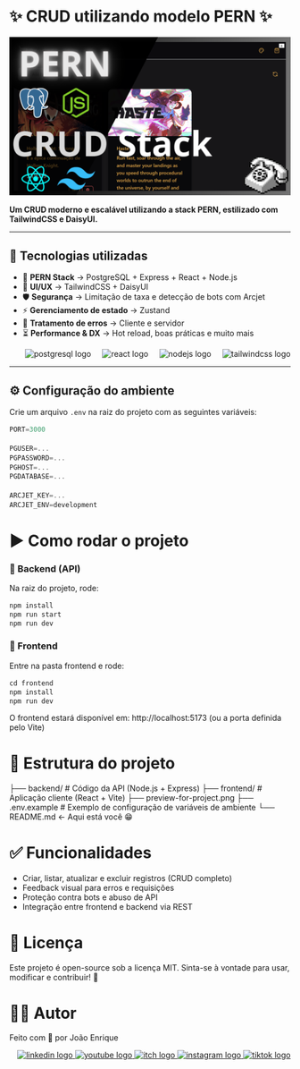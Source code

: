 <h1 align="left">✨ CRUD utilizando modelo PERN ✨</h1>

![Demo App](preview-for-project.png)

<p align="left">
  <b>Um CRUD moderno e escalável utilizando a stack PERN, estilizado com TailwindCSS e DaisyUI.</b>
</p>

---

## 🚀 Tecnologias utilizadas

- 🌟 **PERN Stack** → PostgreSQL + Express + React + Node.js  
- 🎨 **UI/UX** → TailwindCSS + DaisyUI  
- 🛡 **Segurança** → Limitação de taxa e detecção de bots com Arcjet  
- ⚡ **Gerenciamento de estado** → Zustand  
- 🐞 **Tratamento de erros** → Cliente e servidor  
- ⏳ **Performance & DX** → Hot reload, boas práticas e muito mais  

<div align="right">
  <img src="https://cdn.jsdelivr.net/gh/devicons/devicon/icons/postgresql/postgresql-original.svg" height="40" alt="postgresql logo"  />
  <img width="12" />
  <img src="https://cdn.jsdelivr.net/gh/devicons/devicon/icons/react/react-original.svg" height="40" alt="react logo"  />
  <img width="12" />
  <img src="https://cdn.jsdelivr.net/gh/devicons/devicon/icons/nodejs/nodejs-original.svg" height="40" alt="nodejs logo"  />
  <img width="12" />
  <img src="https://cdn.simpleicons.org/tailwindcss/06B6D4" height="40" alt="tailwindcss logo"  />
</div>


---

## ⚙️ Configuração do ambiente

Crie um arquivo `.env` na raiz do projeto com as seguintes variáveis:

```js
PORT=3000

PGUSER=...
PGPASSWORD=...
PGHOST=...
PGDATABASE=...

ARCJET_KEY=...
ARCJET_ENV=development
```

# ▶️ Como rodar o projeto
### 🔹 Backend (API)

Na raiz do projeto, rode:

```shell
npm install
npm run start
npm run dev
```

### 🔹 Frontend

Entre na pasta frontend e rode:

```shell
cd frontend
npm install
npm run dev
```

O frontend estará disponível em: http://localhost:5173 (ou a porta definida pelo Vite)

# 📂 Estrutura do projeto
├── backend/          # Código da API (Node.js + Express)
├── frontend/         # Aplicação cliente (React + Vite)
├── preview-for-project.png
├── .env.example      # Exemplo de configuração de variáveis de ambiente
└── README.md         <- Aqui está você 😁

# ✅ Funcionalidades
- Criar, listar, atualizar e excluir registros (CRUD completo)
- Feedback visual para erros e requisições
- Proteção contra bots e abuso de API
- Integração entre frontend e backend via REST

# 📜 Licença
Este projeto é open-source sob a licença MIT.
Sinta-se à vontade para usar, modificar e contribuir! 🚀

# 🐱‍💻 Autor
Feito com 💙 por João Enrique
<div align="right">
  <a href="https://www.linkedin.com/in/joao-enrique-dev/" target="_blank">
    <img src="https://img.shields.io/badge/LinkedIn-0077B5?style=for-the-badge&logo=linkedin&logoColor=white" alt="linkedin logo"  />
  </a>
  <a href="https://www.youtube.com/@joaocodedev" target="_blank">
    <img src="https://img.shields.io/badge/YouTube-FF0000?style=for-the-badge&logo=youtube&logoColor=white" alt="youtube logo"  />
  </a>
  <a href="https://jedev1.itch.io/" target="_blank">
    <img src="https://img.shields.io/badge/Itch.io-FA5C5C?style=for-the-badge&logo=itchdotio&logoColor=white" alt="itch logo"  />
  </a>
  <a href="https://www.instagram.com/joao__dev/" target="_blank">
    <img src="https://img.shields.io/badge/Instagram-E4405F?style=for-the-badge&logo=instagram&logoColor=white" alt="instagram logo"  />
  </a>
  <a href="https://www.tiktok.com/@joao__code" target="_blank">
    <img src="https://img.shields.io/badge/TikTok-000000?style=for-the-badge&logo=tiktok&logoColor=white" alt="tiktok logo"  />
  </a>
</div>